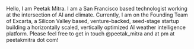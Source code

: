 
Hello, I am Peetak Mitra. I am a San Francisco based technologist working at the intersection of AI and climate. Currently, I am on the Founding Team of Excarta, a Silicon Valley based, venture-backed, seed-stage startup building a horizontally scaled, vertically optimized AI weather intelligence platform. Please feel free to get in touch @peetak_mitra and at pm at peetakmitra dot com!
